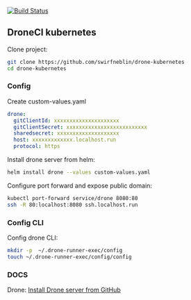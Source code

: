 [![Build Status](https://975258d0047041.localhost.run/api/badges/swirfneblin/drone-kubernetes/status.svg)](https://975258d0047041.localhost.run/swirfneblin/drone-kubernetes)
 ## DroneCI kubernetes

Clone project:

  ```sh
  git clone https://github.com/swirfneblin/drone-kubernetes
  cd drone-kubernetes
  ```

### Config

Create custom-values.yaml

  ```yaml
  drone:
    gitClientId: xxxxxxxxxxxxxxxxxxxxx
    gitClientSecret: xxxxxxxxxxxxxxxxxxxxxxxxxx
    sharedsecret: xxxxxxxxxxxxxxxxxxxx
    host: xxxxxxxxxxxxx.localhost.run
    protocol: https

  ```

Install drone server from helm:

  ```sh
  helm install drone --values custom-values.yaml
  ```

Configure port forward and expose public domain:

  ```sh
  kubectl port-forward service/drone 8080:80
  ssh -R 80:localhost:8080 ssh.localhost.run
  ```

### Config CLI

Config drone CLI:

  ```sh
  mkdir -p  ~/.drone-runner-exec/config
  touch ~/.drone-runner-exec/config/config
  ```

### DOCS

Drone: [Install Drone server from GitHub](https://docs.drone.io/server/provider/github/)

